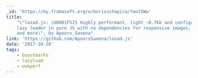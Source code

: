 ```yaml
---
_id: 'https://my.framasoft.org/u/borisschapira/?wo15Ww'
title:
    "\"lozad.js: \U0001F525 Highly performant, light ~0.7kb and configurable
    lazy loader in pure JS with no dependencies for responsive images, iframes
    and more\", by Apoorv_Saxena"
link: 'https://github.com/ApoorvSaxena/lozad.js'
date: '2017-10-20'
tags:
    - boostmarks
    - lazyload
    - webperf
---
```


<div class="markdown"><p></p></div>
